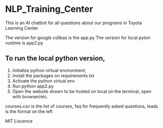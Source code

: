 # NLP_Training_Center
This is an AI chatbot for all questions about our programs in Toyota Learning Center

The version for google collbas is the app.py
The version for local pyton runtime is app2.py

## To run the local python version,
1. Initialize python virtual environment, 
2. Install the packages on requirements.txt
3. Activate the python virtual env
4. Run python app2.py
5. Open the website shown to be hosted on local on the terminal, open with browser/etc.

courses.csv is the list of courses, faq for frequently asked questions, leads is the format on the left

MIT Liscence